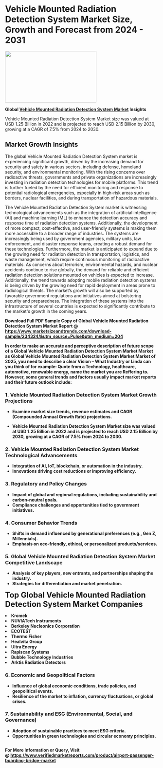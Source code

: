 <H1>Vehicle Mounted Radiation Detection System Market Size, Growth and Forecast from 2024 - 2031</H1><img class="aligncenter size-medium wp-image-584254" src="https://thirdeyenews.in/wp-content/uploads/2024/09/Global-Market-Research-300x168.jpeg" alt="" width="300" height="168" /><p><strong>Global&nbsp;<a href="https://www.marketsizeandtrends.com/download-sample/234324/&amp;utm_source=Pulse&amp;utm_medium=204">Vehicle Mounted Radiation Detection System Market</a> Insights</strong></p><p>Vehicle Mounted Radiation Detection System Market size was valued at USD 1.25 Billion in 2022 and is projected to reach USD 2.15 Billion by 2030, growing at a CAGR of 7.5% from 2024 to 2030.</p><p><h2>Market Growth Insights</h2> <p>The global Vehicle Mounted Radiation Detection System market is experiencing significant growth, driven by the increasing demand for security and safety in various sectors, including defense, homeland security, and environmental monitoring. With the rising concerns over radioactive threats, governments and private organizations are increasingly investing in radiation detection technologies for mobile platforms. This trend is further fueled by the need for efficient monitoring and response to potential radiological emergencies, especially in high-risk areas such as borders, nuclear facilities, and during transportation of hazardous materials.</p> <p><strong></strong></p> <p>The Vehicle Mounted Radiation Detection System market is witnessing technological advancements such as the integration of artificial intelligence (AI) and machine learning (ML) to enhance the detection accuracy and response time of radiation detection systems. Additionally, the development of more compact, cost-effective, and user-friendly systems is making them more accessible to a broader range of industries. The systems are increasingly being used by government agencies, military units, law enforcement, and disaster response teams, creating a robust demand for these technologies. Furthermore, the market is anticipated to expand due to the growing need for radiation detection in transportation, logistics, and waste management, which require continuous monitoring of radioactive materials. As concerns about terrorism, environmental hazards, and nuclear accidents continue to rise globally, the demand for reliable and efficient radiation detection solutions mounted on vehicles is expected to increase. Additionally, the trend towards adopting mobile radiation detection systems is being driven by the growing need for rapid deployment in areas prone to radiological threats. The market’s growth will also be supported by favorable government regulations and initiatives aimed at bolstering security and preparedness. The integration of these systems into the infrastructure of several countries is expected to significantly contribute to the market's growth in the coming years. <p><strong></p><p><span class=""><strong>Download Full PDF Sample Copy of Global Vehicle Mounted Radiation Detection System Market Report</strong> @ <a href="https://www.marketsizeandtrends.com/download-sample/234324/&amp;utm_source=Pulse&amp;utm_medium=204" target="_blank">https://www.marketsizeandtrends.com/download-sample/234324/&amp;utm_source=Pulse&amp;utm_medium=204</a></span></p><p>In order to make an accurate and perceptive description of future scope of a Global&nbsp;Vehicle Mounted Radiation Detection System Market Market as Global&nbsp;Vehicle Mounted Radiation Detection System Market Market of 2025, you need to describe a clear Vision &ndash; What Industry or Linda can you think of for example: Quote from a Technology, healthcare, automotive, renewable energy, name the market you are Reffering to. However, some general trends and factors usually impact market reports and their future outlook include:</p><h3>1.&nbsp;<strong>Vehicle Mounted Radiation Detection System Market Growth Projections</strong></h3><ul><li>Examine market size trends, revenue estimates and CAGR (Compounded Annual Growth Rate) projections.</li><li><p>Vehicle Mounted Radiation Detection System Market size was valued at USD 1.25 Billion in 2022 and is projected to reach USD 2.15 Billion by 2030, growing at a CAGR of 7.5% from 2024 to 2030.</p></li></ul><h3>2.&nbsp;<strong>Vehicle Mounted Radiation Detection System Market Technological Advancements</strong></h3><ul><li>Integration of AI, IoT, blockchain, or automation in the industry.</li><li>Innovations driving cost reductions or improving efficiency.</li></ul><h3>3.&nbsp;<strong>Regulatory and Policy Changes</strong></h3><ul><li>Impact of global and regional regulations, including sustainability and carbon-neutral goals.</li><li>Compliance challenges and opportunities tied to government initiatives.</li></ul><h3>4.&nbsp;<strong>Consumer Behavior Trends</strong></h3><ul><li>Shifts in demand influenced by generational preferences (e.g., Gen Z, Millennials).</li><li>Emphasis on eco-friendly, ethical, or personalized products/services.</li></ul><h3>5.&nbsp;<strong>Global Vehicle Mounted Radiation Detection System Market Competitive Landscape</strong></h3><ul><li>Analysis of key players, new entrants, and partnerships shaping the industry.</li><li>Strategies for differentiation and market penetration.</li></ul><p data-pm-slice="1 1 []"><span style="color: inherit; font-family: inherit; font-size: 25px;">Top Global Vehicle Mounted Radiation Detection System Market Companies</span></p><div class="" data-test-id=""><p><li>Kromek</li><li> NUVIATech Instruments</li><li> Berkeley Nucleonics Corporation</li><li> ECOTEST</li><li> Thermo Fisher</li><li> Healvita Group</li><li> Ultra Energy</li><li> Rapiscan Systems</li><li> Bubble Technology Industries</li><li> Arktis Radiation Detectors</li></p></div><h3>6.&nbsp;<strong>Economic and Geopolitical Factors</strong></h3><ul><li>Influence of global economic conditions, trade policies, and geopolitical events.</li><li>Resilience of the market to inflation, currency fluctuations, or global crises.</li></ul><h3>7.&nbsp;<strong>Sustainability and ESG (Environmental, Social, and Governance)</strong></h3><ul><li>Adoption of sustainable practices to meet ESG criteria.</li><li>Opportunities in green technologies and circular economy principles.</li></ul><h2><strong style="font-size: 14px;">For More Information or Query, Visit @&nbsp;</strong><a style="background-color: #ffffff; font-size: 14px;" href="https://www.marketsizeandtrends.com/report/vehicle-mounted-radiation-detection-system-market/" target="_blank">https://www.verifiedmarketreports.com/product/airport-passenger-boarding-bridge-market</a></h2>
